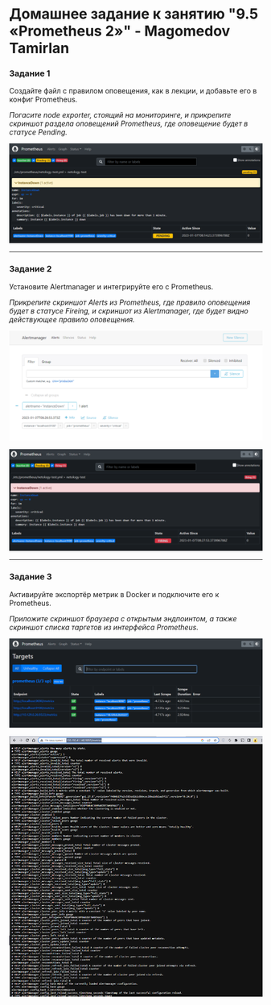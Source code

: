 # Домашнее задание к занятию "9.5 «Prometheus 2»" - Magomedov Tamirlan


### Задание  1

Создайте файл с правилом оповещения, как в лекции, и добавьте его в конфиг Prometheus.

*Погасите node exporter, стоящий на мониторинге, и прикрепите скриншот раздела оповещений Prometheus, где оповещение будет в статусе Pending.*

![скриншот](https://github.com/timurmakhovsky/gitlab-hm/blob/main/img/2023-01-07111507.png)

---

### Задание 2

Установите Alertmanager и интегрируйте его с Prometheus.

*Прикрепите скриншот Alerts из Prometheus, где правило оповещения будет в статусе Fireing, и скриншот из Alertmanager, где будет видно действующее правило оповещения.*

![скриншот](https://github.com/timurmakhovsky/gitlab-hm/blob/main/img/2023-01-07113135.png)

![скриншот](https://github.com/timurmakhovsky/gitlab-hm/blob/main/img/2023-01-07113147.png)

---

### Задание 3

Активируйте экспортёр метрик в Docker и подключите его к Prometheus.

*Приложите скриншот браузера с открытым эндпоинтом, а также скриншот списка таргетов из интерфейса Prometheus.*

![скриншот](https://github.com/timurmakhovsky/gitlab-hm/blob/main/img/2023-01-07114400.png)

![скриншот](https://github.com/timurmakhovsky/gitlab-hm/blob/main/img/2023-01-07114433.png)
